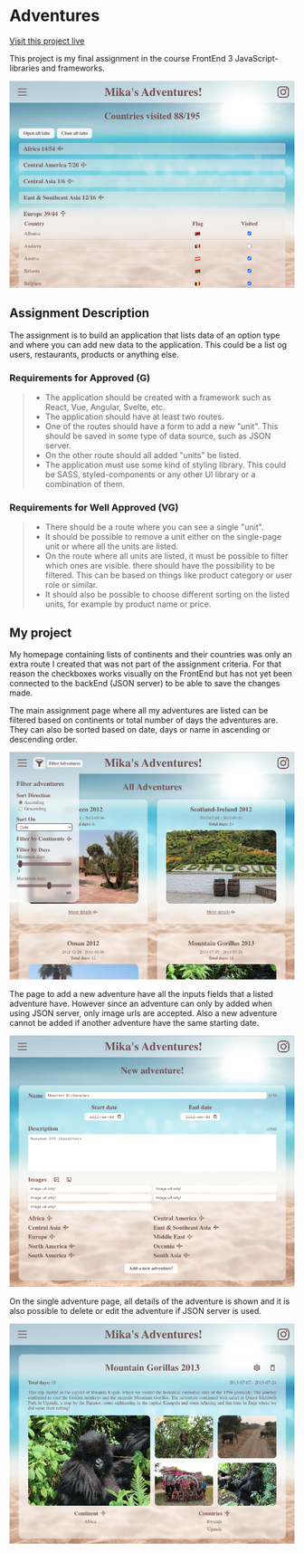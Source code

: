 # **Adventures**

[Visit this project live](https://adventures-mikamunterud.vercel.app/)

This project is my final assignment in the course FrontEnd 3 JavaScript-libraries and frameworks.

![Homepage overview](public/images/overview_homepage.png)

## **Assignment Description**

The assignment is to build an application that lists data of an option type and where you can add new data to the application. This could be a list og users, restaurants, products or anything else.

### **Requirements for Approved (G)**

>* The application should be created with a framework such as React, Vue, Angular, Svelte, etc.
>* The application should have at least two routes.
>* One of the routes should have a form to add a new "unit". This should be saved in some type of data source, such as JSON server.
>* On the other route should all added "units" be listed.
>* The application must use some kind of styling library. This could be SASS, styled-components or any other UI library or a combination of them.

### **Requirements for Well Approved (VG)**

>* There should be a route where you can see a single "unit".
>* It should be possible to remove a unit either on the single-page unit or where all the units are listed.
>* On the route where all units are listed, it must be possible to filter which ones are visible. there should have the possibility to be filtered. This can be based on things like product category or user role or similar.
>* It should also be possible to choose different sorting on the listed units, for example by product name or price.

## **My project**

My homepage containing lists of continents and their countries was only an extra route I created that was not part of the assignment criteria.
For that reason the checkboxes works visually on the FrontEnd but has not yet been connected to the backEnd (JSON server) to be able to save the changes made.

The main assignment page where all my adventures are listed can be filtered based on continents or total number of days the adventures are. They can also be sorted based on date, days or name in ascending or descending order.

![All Adventures overview](public/images/overview_all_adventures.png)

The page to add a new adventure have all the inputs fields that a listed adventure have. However since an adventure can only by added when using JSON server, only image urls are accepted. Also a new adventure cannot be added if another adventure have the same starting date.

![Add Adventure overview](public/images/overview_add_adventure.png)

On the single adventure page, all details of the adventure is shown and it is also possible to delete or edit the adventure if JSON server is used.

![Add Adventure overview](public/images/overview_single_adventure.png)

